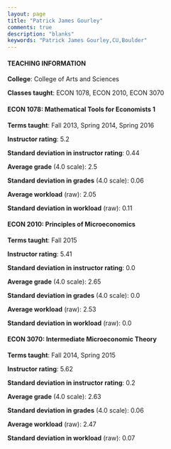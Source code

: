 ```yaml
---
layout: page
title: "Patrick James Gourley" 
comments: true
description: "blanks"
keywords: "Patrick James Gourley,CU,Boulder"
---
```

<head>
<script src="https://ajax.googleapis.com/ajax/libs/jquery/2.1.3/jquery.min.js"></script>
<script src="https://dl.dropboxusercontent.com/s/pc42nxpaw1ea4o9/highcharts.js?dl=0"></script>
<!-- <script src="../assets/js/highcharts.js"></script> -->
<style type="text/css">@font-face {
	font-family: "Bebas Neue";
	src: url(https://www.filehosting.org/file/details/544349/BebasNeue Regular.otf) format("opentype");
	}
	h1.Bebas { 
		font-family: "Bebas Neue", Verdana, Tahoma;
	}
</style>
</head>
	   
#### TEACHING INFORMATION

**College**: College of Arts and Sciences

**Classes taught**: ECON 1078, ECON 2010, ECON 3070

#### ECON 1078: Mathematical Tools for Economists 1

**Terms taught**: Fall 2013, Spring 2014, Spring 2016

**Instructor rating**: 5.2

**Standard deviation in instructor rating**: 0.44

**Average grade** (4.0 scale): 2.5

**Standard deviation in grades** (4.0 scale): 0.06

**Average workload** (raw): 2.05

**Standard deviation in workload** (raw): 0.11

#### ECON 2010: Principles of Microeconomics

**Terms taught**: Fall 2015

**Instructor rating**: 5.41

**Standard deviation in instructor rating**: 0.0

**Average grade** (4.0 scale): 2.65

**Standard deviation in grades** (4.0 scale): 0.0

**Average workload** (raw): 2.53

**Standard deviation in workload** (raw): 0.0

#### ECON 3070: Intermediate Microeconomic Theory

**Terms taught**: Fall 2014, Spring 2015

**Instructor rating**: 5.62

**Standard deviation in instructor rating**: 0.2

**Average grade** (4.0 scale): 2.63

**Standard deviation in grades** (4.0 scale): 0.06

**Average workload** (raw): 2.47

**Standard deviation in workload** (raw): 0.07

